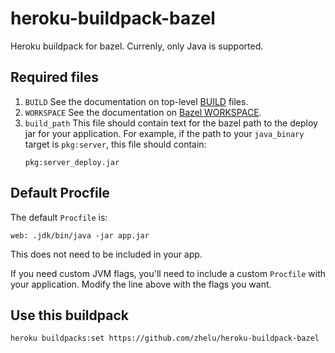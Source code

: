 # heroku-buildpack-bazel
Heroku buildpack for bazel. Currenly, only Java is supported.

## Required files
1. `BUILD`
  See the documentation on top-level [BUILD](http://www.bazel.io/docs/tutorial/java.html#creating-your-own-build-file) files.
2. `WORKSPACE`
  See the documentation on [Bazel WORKSPACE](http://www.bazel.io/docs/tutorial/workspace.html).
3. `build_path`
   This file should contain text for the bazel path to the deploy jar for your application.
   For example, if the path to your `java_binary` target is `pkg:server`, this file should contain:
   ```text
   pkg:server_deploy.jar
   ```

## Default Procfile
The default `Procfile` is:
```Procfile
web: .jdk/bin/java -jar app.jar
```

This does not need to be included in your app.

If you need custom JVM flags, you'll need to include a custom `Procfile` with your application. Modify the line above with the flags you want.

## Use this buildpack
```shell
heroku buildpacks:set https://github.com/zhelu/heroku-buildpack-bazel
```
